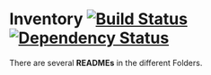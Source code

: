 # Inventory [![Build Status](https://travis-ci.org/simonkurka/inventory.svg?branch=master)](https://travis-ci.org/simonkurka/inventory) [![Dependency Status](https://gemnasium.com/simonkurka/inventory.svg)](https://gemnasium.com/simonkurka/inventory)
There are several **READMEs** in the different Folders. 
